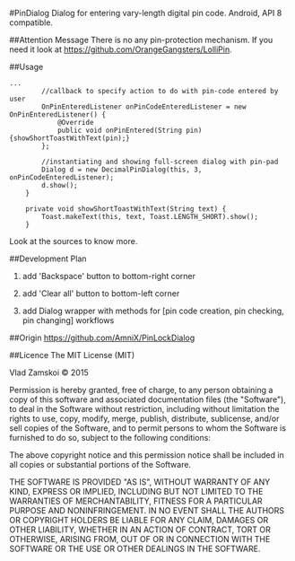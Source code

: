 #PinDialog
Dialog for entering vary-length digital pin code. Android, API 8 compatible.

##Attention Message
There is no any pin-protection mechanism. If you need it look at https://github.com/OrangeGangsters/LolliPin.

##Usage
```
...
        //callback to specify action to do with pin-code entered by user
        OnPinEnteredListener onPinCodeEnteredListener = new OnPinEnteredListener() {
            @Override
            public void onPinEntered(String pin) {showShortToastWithText(pin);}
        };

        //instantiating and showing full-screen dialog with pin-pad
        Dialog d = new DecimalPinDialog(this, 3, onPinCodeEnteredListener);
        d.show();
    }

    private void showShortToastWithText(String text) {
        Toast.makeText(this, text, Toast.LENGTH_SHORT).show();
    }
```
Look at the sources to know more.

##Development Plan

1. add 'Backspace' button to bottom-right corner

1. add 'Clear all' button  to bottom-left corner

1. add Dialog wrapper with methods for [pin code creation, pin checking, pin changing] workflows

##Origin
https://github.com/AmniX/PinLockDialog

##Licence
The MIT License (MIT)

Vlad Zamskoi © 2015 

Permission is hereby granted, free of charge, to any person obtaining a copy
of this software and associated documentation files (the "Software"), to deal
in the Software without restriction, including without limitation the rights
to use, copy, modify, merge, publish, distribute, sublicense, and/or sell
copies of the Software, and to permit persons to whom the Software is
furnished to do so, subject to the following conditions:

The above copyright notice and this permission notice shall be included in all
copies or substantial portions of the Software.

THE SOFTWARE IS PROVIDED "AS IS", WITHOUT WARRANTY OF ANY KIND, EXPRESS OR
IMPLIED, INCLUDING BUT NOT LIMITED TO THE WARRANTIES OF MERCHANTABILITY,
FITNESS FOR A PARTICULAR PURPOSE AND NONINFRINGEMENT. IN NO EVENT SHALL THE
AUTHORS OR COPYRIGHT HOLDERS BE LIABLE FOR ANY CLAIM, DAMAGES OR OTHER
LIABILITY, WHETHER IN AN ACTION OF CONTRACT, TORT OR OTHERWISE, ARISING FROM,
OUT OF OR IN CONNECTION WITH THE SOFTWARE OR THE USE OR OTHER DEALINGS IN THE
SOFTWARE.